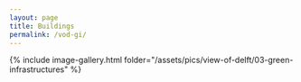 ```yaml
---
layout: page
title: Buildings
permalink: /vod-gi/
---
```


<!--create a image gallery by folder-->
{% include image-gallery.html folder="/assets/pics/view-of-delft/03-green-infrastructures" %}

<!--script and css for lightbox to create a slide view of images-->
<script type="text/javascript" src="/js/lightbox.js"></script>
<link rel="stylesheet" href="/css/lightbox.css">